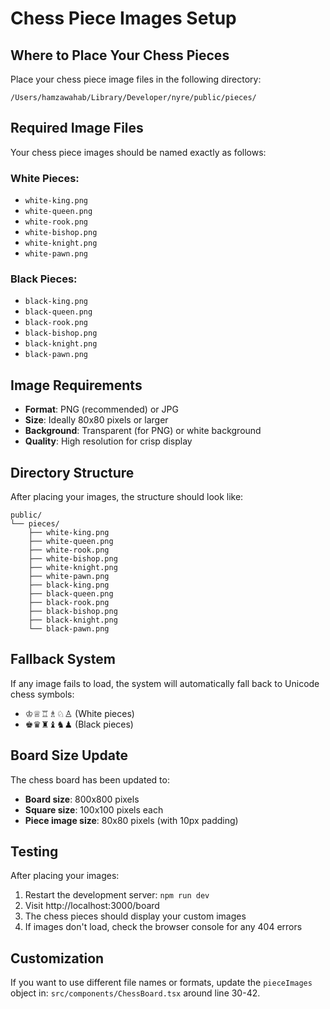 # Chess Piece Images Setup

## Where to Place Your Chess Pieces

Place your chess piece image files in the following directory:

```
/Users/hamzawahab/Library/Developer/nyre/public/pieces/
```

## Required Image Files

Your chess piece images should be named exactly as follows:

### White Pieces:

- `white-king.png`
- `white-queen.png`
- `white-rook.png`
- `white-bishop.png`
- `white-knight.png`
- `white-pawn.png`

### Black Pieces:

- `black-king.png`
- `black-queen.png`
- `black-rook.png`
- `black-bishop.png`
- `black-knight.png`
- `black-pawn.png`

## Image Requirements

- **Format**: PNG (recommended) or JPG
- **Size**: Ideally 80x80 pixels or larger
- **Background**: Transparent (for PNG) or white background
- **Quality**: High resolution for crisp display

## Directory Structure

After placing your images, the structure should look like:

```
public/
└── pieces/
    ├── white-king.png
    ├── white-queen.png
    ├── white-rook.png
    ├── white-bishop.png
    ├── white-knight.png
    ├── white-pawn.png
    ├── black-king.png
    ├── black-queen.png
    ├── black-rook.png
    ├── black-bishop.png
    ├── black-knight.png
    └── black-pawn.png
```

## Fallback System

If any image fails to load, the system will automatically fall back to Unicode chess symbols:

- ♔♕♖♗♘♙ (White pieces)
- ♚♛♜♝♞♟ (Black pieces)

## Board Size Update

The chess board has been updated to:

- **Board size**: 800x800 pixels
- **Square size**: 100x100 pixels each
- **Piece image size**: 80x80 pixels (with 10px padding)

## Testing

After placing your images:

1. Restart the development server: `npm run dev`
2. Visit http://localhost:3000/board
3. The chess pieces should display your custom images
4. If images don't load, check the browser console for any 404 errors

## Customization

If you want to use different file names or formats, update the `pieceImages` object in:
`src/components/ChessBoard.tsx` around line 30-42.
